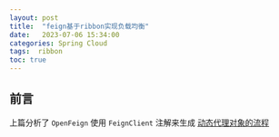 ```yaml
---
layout: post
title:  "feign基于ribbon实现负载均衡"
date:   2023-07-06 15:34:00
categories: Spring Cloud
tags:  ribbon
toc: true
---
```


## 前言

上篇分析了 `OpenFeign` 使用 `FeignClient` 注解来生成 [动态代理对象的流程](https://ddmcc.github.io/2023/04/13/2023-04-13-how-feign-works/) 

<!-- more -->